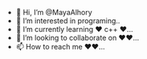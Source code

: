 - 👋 Hi, I’m @MayaAlhory
- 👀 I’m interested in programing..
- 🌱 I’m currently learning ❤ c++ ❤...
- 💞️ I’m looking to collaborate on ❤❤...
- 📫 How to reach me ❤❤...

<!---
MayaAlhory/MayaAlhory is a ✨ special ✨ repository because its `README.md` (this file) appears on your GitHub profile.
You can click the Preview link to take a look at your changes.
--->

